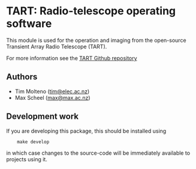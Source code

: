 # TART: Radio-telescope operating software
    
This module is used for the operation and imaging from the open-source Transient Array Radio Telescope (TART).

For more information see the [TART Github repository](https://github.com/tmolteno/TART)

## Authors

* Tim Molteno (tim@elec.ac.nz)
* Max Scheel (max@max.ac.nz)

## Development work
    
If you are developing this package, this should be installed using
```
	make develop
```
in which case changes to the source-code will be immediately available to projects using it.

    

